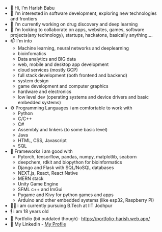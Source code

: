 - 👋 Hi, I’m Harish Babu
- 👀 I’m interested in software development, exploring new technologies and frontiers
- 🌱 I’m currently working on drug discovery and deep learning
- 💞️ I’m looking to collaborate on apps, websites, games, software projects(any technology), startups, hackatons, basically anything....
- 📫 I'm into
  - Machine learning, neural networks and deeplearning
  - bioinfomatics
  - Data analytics and BIG data
  - web, mobile and desktop app development
  - cloud services (mostly GCP)
  - full stack development (both frontend and backend)
  - system design
  - game development and computer graphics
  - hardware and electronics
  - low level dev (operating systems and device drivers and basic embedded systems)
- ⚙️ Programming Languages i am comfortable to work with
    - Python
    - C/C++
    - C#
    - Assembly and linkers (to some basic level)
    - Java
    - HTML, CSS, Javascript
    - SQL
- 🧾 Frameworks i am good with
  - Pytorch, tensorflow, pandas, numpy, matplotlib, seaborn
  - deepchem, rdkit and biopython for bioinformatics
  - Django and Flask with SQL/NoSQL databases
  - NEXT.js, React, React Native
  - MERN stack
  - Unity Game Engine
  - SFML c++ and ImGui
  - Pygame and Kivy for python games and apps
  - Arduino and other embedded systems (like esp32, Raspberry PI)
- 👨‍🎓 i am currently pursuing B.Tech at IIT Jodhpur
- 🕴 i am 18 years old
- 🧾 Portfolio (bit outdated though)- https://portfolio-harish.web.app/
- 🌟 My LinkedIn - [My Profile](https://www.linkedin.com/in/harish-babu-188453269)

<!---
harishbabu2007/harishbabu2007 is a ✨ special ✨ repository because its `README.md` (this file) appears on your GitHub profile.
You can click the Preview link to take a look at your changes.
--->
